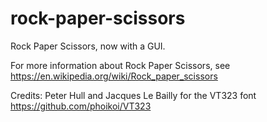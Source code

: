 # rock-paper-scissors
Rock Paper Scissors, now with a GUI.

For more information about Rock Paper Scissors, see
https://en.wikipedia.org/wiki/Rock_paper_scissors


Credits:
Peter Hull and Jacques Le Bailly for the VT323 font
https://github.com/phoikoi/VT323